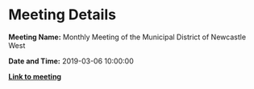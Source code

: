 # Meeting Details

**Meeting Name:** Monthly Meeting of the Municipal District of Newcastle West

**Date and Time:** 2019-03-06 10:00:00

**<a href="https://www.limerick.ie/council/whats-on/monthly-meeting-municipal-district-newcastle-west-38" target="_blank">Link to meeting</a>**
